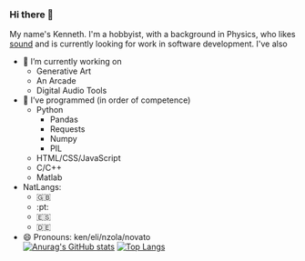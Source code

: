 ### Hi there 👋

<!--
**kendfss/kendfss** is a ✨ _special_ ✨ repository because its `README.md` (this file) appears on your GitHub profile.

Here are some ideas to get you started:

- 👯 I’m looking to collaborate on ...
- 🤔 I’m looking for help with ...
- 💬 Ask me about ...
- 📫 How to reach me: ...
- ⚡ Fun fact: ...
- 🌱 I’m currently learning 
-->
My name's Kenneth. I'm a hobbyist, with a background in Physics, who likes [sound]() and is currently looking for work in software development.
I've also
- :hammer: I’m currently working on  
    - Generative Art
    - An Arcade  
    - Digital Audio Tools
- :school_satchel: I’ve programmed (in order of competence)
    - Python  
        - Pandas  
        - Requests  
        - Numpy  
        - PIL          
    - HTML/CSS/JavaScript  
    - C/C++  
    - Matlab  
- NatLangs: 
    - :gb:
    - :pt:
    - :es:
    - :de:
- 😄 Pronouns: ken/eli/nzola/novato  
[![Anurag's GitHub stats](https://github-readme-stats.vercel.app/api?username=kendfss)](https://github.com/anuraghazra/github-readme-stats)
[![Top Langs](https://github-readme-stats.vercel.app/api/top-langs/?username=kendfss)](https://github.com/anuraghazra/github-readme-stats)
    
